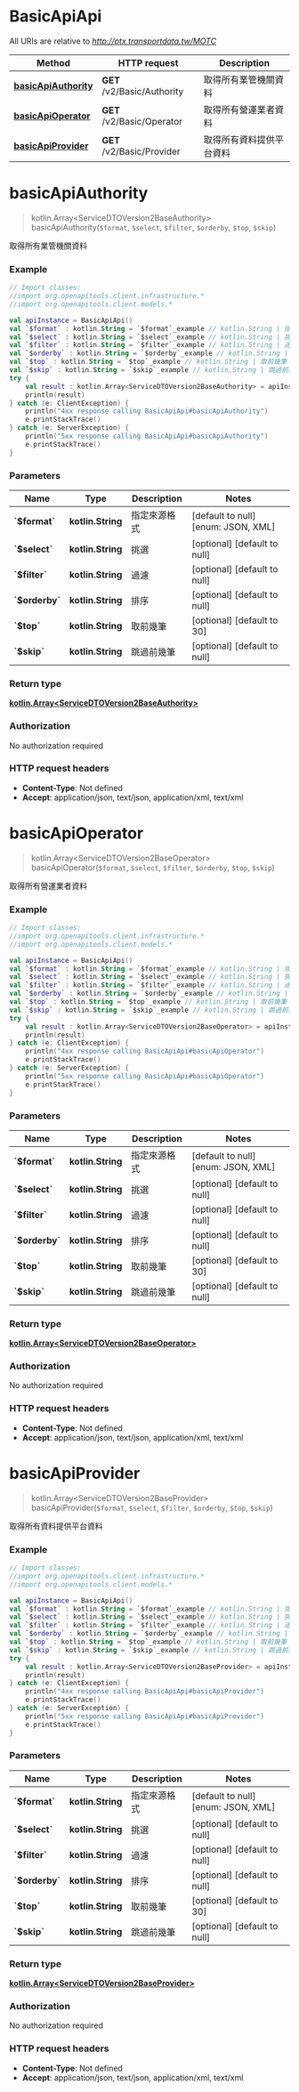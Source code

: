 # BasicApiApi

All URIs are relative to *http://ptx.transportdata.tw/MOTC*

Method | HTTP request | Description
------------- | ------------- | -------------
[**basicApiAuthority**](BasicApiApi.md#basicApiAuthority) | **GET** /v2/Basic/Authority | 取得所有業管機關資料
[**basicApiOperator**](BasicApiApi.md#basicApiOperator) | **GET** /v2/Basic/Operator | 取得所有營運業者資料
[**basicApiProvider**](BasicApiApi.md#basicApiProvider) | **GET** /v2/Basic/Provider | 取得所有資料提供平台資料


<a name="basicApiAuthority"></a>
# **basicApiAuthority**
> kotlin.Array&lt;ServiceDTOVersion2BaseAuthority&gt; basicApiAuthority(`$format`, `$select`, `$filter`, `$orderby`, `$top`, `$skip`)

取得所有業管機關資料

### Example
```kotlin
// Import classes:
//import org.openapitools.client.infrastructure.*
//import org.openapitools.client.models.*

val apiInstance = BasicApiApi()
val `$format` : kotlin.String = `$format`_example // kotlin.String | 指定來源格式
val `$select` : kotlin.String = `$select`_example // kotlin.String | 挑選
val `$filter` : kotlin.String = `$filter`_example // kotlin.String | 過濾
val `$orderby` : kotlin.String = `$orderby`_example // kotlin.String | 排序
val `$top` : kotlin.String = `$top`_example // kotlin.String | 取前幾筆
val `$skip` : kotlin.String = `$skip`_example // kotlin.String | 跳過前幾筆
try {
    val result : kotlin.Array<ServiceDTOVersion2BaseAuthority> = apiInstance.basicApiAuthority(`$format`, `$select`, `$filter`, `$orderby`, `$top`, `$skip`)
    println(result)
} catch (e: ClientException) {
    println("4xx response calling BasicApiApi#basicApiAuthority")
    e.printStackTrace()
} catch (e: ServerException) {
    println("5xx response calling BasicApiApi#basicApiAuthority")
    e.printStackTrace()
}
```

### Parameters

Name | Type | Description  | Notes
------------- | ------------- | ------------- | -------------
 **&#x60;$format&#x60;** | **kotlin.String**| 指定來源格式 | [default to null] [enum: JSON, XML]
 **&#x60;$select&#x60;** | **kotlin.String**| 挑選 | [optional] [default to null]
 **&#x60;$filter&#x60;** | **kotlin.String**| 過濾 | [optional] [default to null]
 **&#x60;$orderby&#x60;** | **kotlin.String**| 排序 | [optional] [default to null]
 **&#x60;$top&#x60;** | **kotlin.String**| 取前幾筆 | [optional] [default to 30]
 **&#x60;$skip&#x60;** | **kotlin.String**| 跳過前幾筆 | [optional] [default to null]

### Return type

[**kotlin.Array&lt;ServiceDTOVersion2BaseAuthority&gt;**](ServiceDTOVersion2BaseAuthority.md)

### Authorization

No authorization required

### HTTP request headers

 - **Content-Type**: Not defined
 - **Accept**: application/json, text/json, application/xml, text/xml

<a name="basicApiOperator"></a>
# **basicApiOperator**
> kotlin.Array&lt;ServiceDTOVersion2BaseOperator&gt; basicApiOperator(`$format`, `$select`, `$filter`, `$orderby`, `$top`, `$skip`)

取得所有營運業者資料

### Example
```kotlin
// Import classes:
//import org.openapitools.client.infrastructure.*
//import org.openapitools.client.models.*

val apiInstance = BasicApiApi()
val `$format` : kotlin.String = `$format`_example // kotlin.String | 指定來源格式
val `$select` : kotlin.String = `$select`_example // kotlin.String | 挑選
val `$filter` : kotlin.String = `$filter`_example // kotlin.String | 過濾
val `$orderby` : kotlin.String = `$orderby`_example // kotlin.String | 排序
val `$top` : kotlin.String = `$top`_example // kotlin.String | 取前幾筆
val `$skip` : kotlin.String = `$skip`_example // kotlin.String | 跳過前幾筆
try {
    val result : kotlin.Array<ServiceDTOVersion2BaseOperator> = apiInstance.basicApiOperator(`$format`, `$select`, `$filter`, `$orderby`, `$top`, `$skip`)
    println(result)
} catch (e: ClientException) {
    println("4xx response calling BasicApiApi#basicApiOperator")
    e.printStackTrace()
} catch (e: ServerException) {
    println("5xx response calling BasicApiApi#basicApiOperator")
    e.printStackTrace()
}
```

### Parameters

Name | Type | Description  | Notes
------------- | ------------- | ------------- | -------------
 **&#x60;$format&#x60;** | **kotlin.String**| 指定來源格式 | [default to null] [enum: JSON, XML]
 **&#x60;$select&#x60;** | **kotlin.String**| 挑選 | [optional] [default to null]
 **&#x60;$filter&#x60;** | **kotlin.String**| 過濾 | [optional] [default to null]
 **&#x60;$orderby&#x60;** | **kotlin.String**| 排序 | [optional] [default to null]
 **&#x60;$top&#x60;** | **kotlin.String**| 取前幾筆 | [optional] [default to 30]
 **&#x60;$skip&#x60;** | **kotlin.String**| 跳過前幾筆 | [optional] [default to null]

### Return type

[**kotlin.Array&lt;ServiceDTOVersion2BaseOperator&gt;**](ServiceDTOVersion2BaseOperator.md)

### Authorization

No authorization required

### HTTP request headers

 - **Content-Type**: Not defined
 - **Accept**: application/json, text/json, application/xml, text/xml

<a name="basicApiProvider"></a>
# **basicApiProvider**
> kotlin.Array&lt;ServiceDTOVersion2BaseProvider&gt; basicApiProvider(`$format`, `$select`, `$filter`, `$orderby`, `$top`, `$skip`)

取得所有資料提供平台資料

### Example
```kotlin
// Import classes:
//import org.openapitools.client.infrastructure.*
//import org.openapitools.client.models.*

val apiInstance = BasicApiApi()
val `$format` : kotlin.String = `$format`_example // kotlin.String | 指定來源格式
val `$select` : kotlin.String = `$select`_example // kotlin.String | 挑選
val `$filter` : kotlin.String = `$filter`_example // kotlin.String | 過濾
val `$orderby` : kotlin.String = `$orderby`_example // kotlin.String | 排序
val `$top` : kotlin.String = `$top`_example // kotlin.String | 取前幾筆
val `$skip` : kotlin.String = `$skip`_example // kotlin.String | 跳過前幾筆
try {
    val result : kotlin.Array<ServiceDTOVersion2BaseProvider> = apiInstance.basicApiProvider(`$format`, `$select`, `$filter`, `$orderby`, `$top`, `$skip`)
    println(result)
} catch (e: ClientException) {
    println("4xx response calling BasicApiApi#basicApiProvider")
    e.printStackTrace()
} catch (e: ServerException) {
    println("5xx response calling BasicApiApi#basicApiProvider")
    e.printStackTrace()
}
```

### Parameters

Name | Type | Description  | Notes
------------- | ------------- | ------------- | -------------
 **&#x60;$format&#x60;** | **kotlin.String**| 指定來源格式 | [default to null] [enum: JSON, XML]
 **&#x60;$select&#x60;** | **kotlin.String**| 挑選 | [optional] [default to null]
 **&#x60;$filter&#x60;** | **kotlin.String**| 過濾 | [optional] [default to null]
 **&#x60;$orderby&#x60;** | **kotlin.String**| 排序 | [optional] [default to null]
 **&#x60;$top&#x60;** | **kotlin.String**| 取前幾筆 | [optional] [default to 30]
 **&#x60;$skip&#x60;** | **kotlin.String**| 跳過前幾筆 | [optional] [default to null]

### Return type

[**kotlin.Array&lt;ServiceDTOVersion2BaseProvider&gt;**](ServiceDTOVersion2BaseProvider.md)

### Authorization

No authorization required

### HTTP request headers

 - **Content-Type**: Not defined
 - **Accept**: application/json, text/json, application/xml, text/xml

